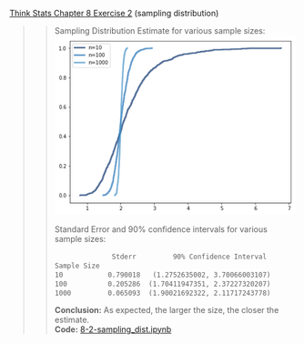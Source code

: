 [Think Stats Chapter 8 Exercise 2](http://greenteapress.com/thinkstats2/html/thinkstats2009.html#toc77) (sampling distribution)

>>Sampling Distribution Estimate for various sample sizes:  
>>![8-2-sampling_dist-plot.png](8-2-sampling_dist-plot.png)
>>
>>Standard Error and 90% confidence intervals for various sample sizes:  
>>```
>>               Stderr         90% Confidence Interval
>>Sample Size                                          
>>10           0.790018   (1.2752635002, 3.70066003107)
>>100          0.205286  (1.70411947351, 2.37227320207)
>>1000         0.065093  (1.90021692322, 2.11717243778)
>>```
>> **Conclusion:** As expected, the larger the size, the closer the estimate.  
>> **Code:** [8-2-sampling_dist.ipynb](8-2-sampling_dist.ipynb)
